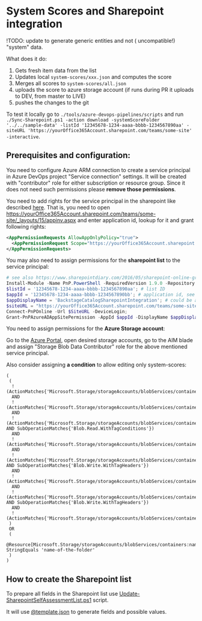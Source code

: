 # System Scores and Sharepoint integration

!TODO: update to generate generic entities and not ( uncompatible!) "system" data.

What does it do:

1. Gets fresh item data from the list
2. Updates local `system-scores/xxx.json` and computes the score
3. Merges all scores to `system-scores/all.json`
4. uploads the score to azure storage account (if runs during PR it uploads to DEV, from master to LIVE)
5. pushes the changes to the git

To test it locally go to `./tools/azure-devops-pipelines/scripts` and run `./Sync-Sharepoint.ps1 -action download -systemScoreFolder '../../sample-data' -listId '12345678-1234-aaaa-bbbb-1234567890aa' -siteURL 'https://yourOffice365Account.sharepoint.com/teams/some-site' -interactive`.

## Prerequisites and configuration:

You need to configure Azure ARM connection to create a service principal in Azure DevOps project "Service connection" settings. It will be created with "contributor" role for either subscription or resource group. Since it does not need such permissions please **remove those permissions**.

You need to add rights for the service principal in the sharepoint like described [here](https://docs.microsoft.com/en-us/sharepoint/dev/solution-guidance/security-apponly-azureacs). That is, you need to open <https://yourOffice365Account.sharepoint.com/teams/some-site/_layouts/15/appinv.aspx> and enter application id, lookup for it and grant following rights:

```xml
<AppPermissionRequests AllowAppOnlyPolicy="true">
  <AppPermissionRequest Scope="https://yourOffice365Account.sharepoint.com/teams/some-site" Right="Read" />
</AppPermissionRequests>
```

You may also need to assign permissions for the **sharepoint list** to the service principal:

```powershell
# see also https://www.sharepointdiary.com/2016/05/sharepoint-online-grant-permission-to-list-library-using-powershell.html
Install-Module -Name PnP.PowerShell -RequiredVersion 1.9.0 -Repository PSGallery -Scope CurrentUser -Force;
$listId = '12345678-1234-aaaa-bbbb-1234567890aa'; # list ID
$appId = '12345678-1234-aaaa-bbbb-1234567890bb'; # application id, see above
$appDisplayName = 'BackstageCatalogSharepointIntegration'; # could be anything, but please keep it aligned with the name of the app
$siteURL = "https://yourOffice365Account.sharepoint.com/teams/some-site";
Connect-PnPOnline -Url $SiteURL -DeviceLogin;
Grant-PnPAzureADAppSitePermission -AppId $appId -DisplayName $appDisplayName -Site $siteURL -Permissions Read
```

You need to assign permissions for the **Azure Storage account**:

Go to the [Azure Portal](https://portal.azure.com/), open desired storage accounts, go to the AIM blade and assign "Storage Blob Data Contributor" role for the above mentioned service principal.

Also consider assigning **a condition** to allow editing only system-scores:

```text
(
 (
  !(ActionMatches{'Microsoft.Storage/storageAccounts/blobServices/containers/blobs/delete'})
  AND
  !(ActionMatches{'Microsoft.Storage/storageAccounts/blobServices/containers/blobs/read'})
  AND
  !(ActionMatches{'Microsoft.Storage/storageAccounts/blobServices/containers/blobs/read'} AND SubOperationMatches{'Blob.Read.WithTagConditions'})
  AND
  !(ActionMatches{'Microsoft.Storage/storageAccounts/blobServices/containers/blobs/write'})
  AND
  !(ActionMatches{'Microsoft.Storage/storageAccounts/blobServices/containers/blobs/write'} AND SubOperationMatches{'Blob.Write.WithTagHeaders'})
  AND
  !(ActionMatches{'Microsoft.Storage/storageAccounts/blobServices/containers/blobs/add/action'})
  AND
  !(ActionMatches{'Microsoft.Storage/storageAccounts/blobServices/containers/blobs/add/action'} AND SubOperationMatches{'Blob.Write.WithTagHeaders'})
  AND
  !(ActionMatches{'Microsoft.Storage/storageAccounts/blobServices/containers/blobs/move/action'})
 )
 OR
 (
  @Resource[Microsoft.Storage/storageAccounts/blobServices/containers:name] StringEquals 'name-of-the-folder'
 )
)
```

## How to create the Sharepoint list

To prepare all fields in the Sharepoint list use [Update-SharepointSelfAssessmentList.ps1](scripts/Update-SharepointSelfAssessmentList.ps1) script.

It will use [@template.json](../../sample-data/@template.json) to generate fields and possible values.
